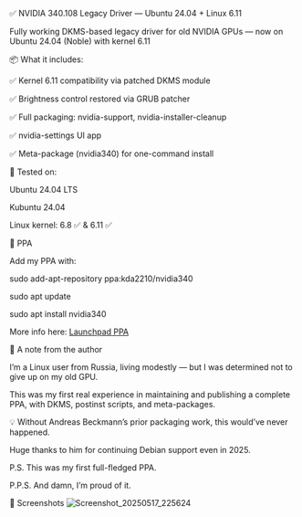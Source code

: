 ✅ NVIDIA 340.108 Legacy Driver — Ubuntu 24.04 + Linux 6.11

Fully working DKMS-based legacy driver for old NVIDIA GPUs — now on Ubuntu 24.04 (Noble) with kernel 6.11

📦 What it includes:

✅ Kernel 6.11 compatibility via patched DKMS module

✅ Brightness control restored via GRUB patcher

✅ Full packaging: nvidia-support, nvidia-installer-cleanup

✅ nvidia-settings UI app

✅ Meta-package (nvidia340) for one-command install

🧪 Tested on:

Ubuntu 24.04 LTS

Kubuntu 24.04

Linux kernel: 6.8 ✅ & 6.11 ✅

🔗 PPA

Add my PPA with:

sudo add-apt-repository ppa:kda2210/nvidia340

sudo apt update

sudo apt install nvidia340

More info here: [Launchpad PPA](https://launchpad.net/~kda2210/+archive/ubuntu/nvidia340)

🙏 A note from the author

I’m a Linux user from Russia, living modestly — but I was determined not to give up on my old GPU.

This was my first real experience in maintaining and publishing a complete PPA, with DKMS, postinst scripts, and meta-packages.

💡 Without Andreas Beckmann’s prior packaging work, this would’ve never happened.

Huge thanks to him for continuing Debian support even in 2025.

P.S. This was my first full-fledged PPA.

P.P.S. And damn, I’m proud of it.

📸 Screenshots
![Screenshot_20250517_225624](https://github.com/user-attachments/assets/7e52c997-5a2c-4a79-bc61-0cc8ed119a38)
